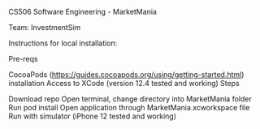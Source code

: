 CS506 Software Engineering - MarketMania

Team: InvestmentSim

Instructions for local installation:

Pre-reqs

CocoaPods (https://guides.cocoapods.org/using/getting-started.html) installation
Access to XCode (version 12.4 tested and working)
Steps

Download repo
Open terminal, change directory into MarketMania folder
Run pod install
Open application through MarketMania.xcworkspace file
Run with simulator (iPhone 12 tested and working)
